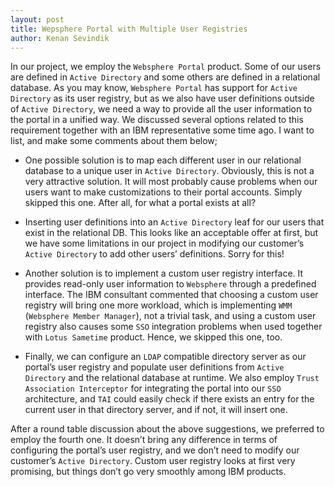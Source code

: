```yaml
---
layout: post
title: Wepsphere Portal with Multiple User Registries
author: Kenan Sevindik
---
```

In our project, we employ the `Websphere Portal` product. Some of our users are defined in `Active Directory` and some 
others are defined in a relational database. As you may know, `Websphere Portal` has support for `Active Directory` as 
its user registry, but as we also have user definitions outside of `Active Directory`, we need a way to provide all the 
user information to the portal in a unified way. We discussed several options related to this requirement together with 
an IBM representative some time ago. I want to list, and make some comments about them below;

* One possible solution is to map each different user in our relational database to a unique user in `Active Directory`. 
Obviously, this is not a very attractive solution. It will most probably cause problems when our users want to make 
customizations to their portal accounts. Simply skipped this one. After all, for what a portal exists at all?

* Inserting user definitions into an `Active Directory` leaf for our users that exist in the relational DB. This looks like 
an acceptable offer at first, but we have some limitations in our project in modifying our customer’s `Active Directory` 
to add other users’ definitions. Sorry for this!

* Another solution is to implement a custom user registry interface. It provides read-only user information to `Websphere` 
through a predefined interface. The IBM consultant commented that choosing a custom user registry will bring one more 
workload, which is implementing `WMM` (`Websphere Member Manager`), not a trivial task, and using a custom user registry 
also causes some `SSO` integration problems when used together with `Lotus Sametime` product. Hence, we skipped this 
one, too.

* Finally, we can configure an `LDAP` compatible directory server as our portal’s user registry and populate user definitions 
from `Active Directory` and the relational database at runtime. We also employ `Trust Association Interceptor` for integrating 
the portal into our `SSO` architecture, and `TAI` could easily check if there exists an entry for the current user in that 
directory server, and if not, it will insert one.

After a round table discussion about the above suggestions, we preferred to employ the fourth one. It doesn’t bring any 
difference in terms of configuring the portal’s user registry, and we don’t need to modify our customer’s `Active Directory`. 
Custom user registry looks at first very promising, but things don’t go very smoothly among IBM products.
